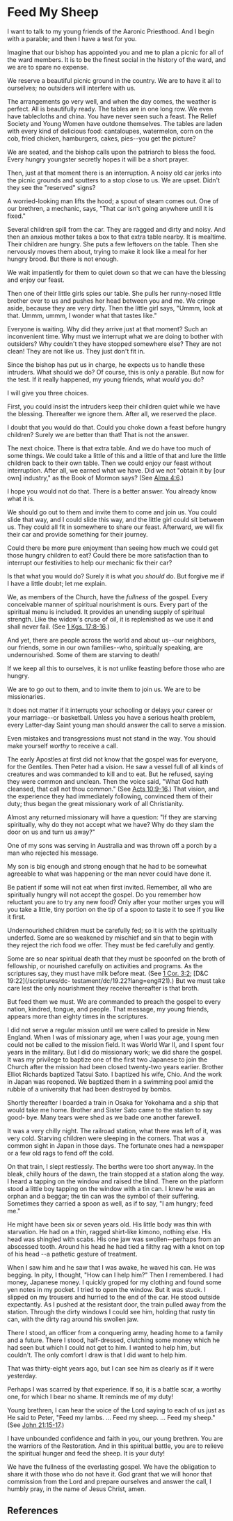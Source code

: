 # Feed My Sheep

I want to talk to my young friends of the Aaronic Priesthood. And I begin with
a parable; and then I have a test for you.

Imagine that our bishop has appointed you and me to plan a picnic for all of
the ward members. It is to be the finest social in the history of the ward,
and we are to spare no expense.

We reserve a beautiful picnic ground in the country. We are to have it all to
ourselves; no outsiders will interfere with us.

The arrangements go very well, and when the day comes, the weather is perfect.
All is beautifully ready. The tables are in one long row. We even have
tablecloths and china. You have never seen such a feast. The Relief Society
and Young Women have outdone themselves. The tables are laden with every kind
of delicious food: cantaloupes, watermelon, corn on the cob, fried chicken,
hamburgers, cakes, pies--you get the picture?

We are seated, and the bishop calls upon the patriarch to bless the food.
Every hungry youngster secretly hopes it will be a short prayer.

Then, just at that moment there is an interruption. A noisy old car jerks into
the picnic grounds and sputters to a stop close to us. We are upset. Didn't
they see the "reserved" signs?

A worried-looking man lifts the hood; a spout of steam comes out. One of our
brethren, a mechanic, says, "That car isn't going anywhere until it is fixed."

Several children spill from the car. They are ragged and dirty and noisy. And
then an anxious mother takes a box to that extra table nearby. It is mealtime.
Their children are hungry. She puts a few leftovers on the table. Then she
nervously moves them about, trying to make it look like a meal for her hungry
brood. But there is not enough.

We wait impatiently for them to quiet down so that we can have the blessing
and enjoy our feast.

Then one of their little girls spies our table. She pulls her runny-nosed
little brother over to us and pushes her head between you and me. We cringe
aside, because they are very dirty. Then the little girl says, "Ummm, look at
that. Ummm, ummm, I wonder what that tastes like."

Everyone is waiting. Why did they arrive just at that moment? Such an
inconvenient time. Why must we interrupt what we are doing to bother with
outsiders? Why couldn't they have stopped somewhere else? They are not clean!
They are not like us. They just don't fit in.

Since the bishop has put us in charge, he expects us to handle these
intruders. What should we do? Of course, this is only a parable. But now for
the test. If it really happened, my young friends, what _would_ you do?

I will give you three choices.

First, you could insist the intruders keep their children quiet while we have
the blessing. Thereafter we ignore them. After all, we reserved the place.

I doubt that you would do that. Could you choke down a feast before hungry
children? Surely we are better than that! That is not the answer.

The next choice. There is that extra table. And we do have too much of some
things. We could take a little of this and a little of that and lure the
little children back to their own table. Then we could enjoy our feast without
interruption. After all, we earned what we have. Did we not "obtain it by [our
own] industry," as the Book of Mormon says? (See [Alma
4:6](/scriptures/bofm/alma/4.6?lang=eng#5).)

I hope you would not do that. There is a better answer. You already know what
it is.

We should go out to them and invite them to come and join us. You could slide
that way, and I could slide this way, and the little girl could sit between
us. They could all fit in somewhere to share our feast. Afterward, we will fix
their car and provide something for their journey.

Could there be more pure enjoyment than seeing how much we could get those
hungry children to eat? Could there be more satisfaction than to interrupt our
festivities to help our mechanic fix their car?

Is that what you would do? Surely it is what you _should_ do. But forgive me
if I have a little doubt; let me explain.

We, as members of the Church, have the _fullness_ of the gospel. Every
conceivable manner of spiritual nourishment is ours. Every part of the
spiritual menu is included. It provides an unending supply of spiritual
strength. Like the widow's cruse of oil, it is replenished as we use it and
shall never fail. (See [1 Kgs.
17:8-16](/scriptures/ot/1-kgs/17.8-16?lang=eng#7).)

And yet, there are people across the world and about us--our neighbors, our
friends, some in our own families--who, spiritually speaking, are
undernourished. Some of them are starving to death!

If we keep all this to ourselves, it is not unlike feasting before those who
are hungry.

We are to go out to them, and to invite them to join us. We are to be
missionaries.

It does not matter if it interrupts your schooling or delays your career or
your marriage--or basketball. Unless you have a serious health problem, every
Latter-day Saint young man should answer the call to serve a mission.

Even mistakes and transgressions must not stand in the way. You should make
yourself _worthy_ to receive a call.

The early Apostles at first did not know that the gospel was for everyone, for
the Gentiles. Then Peter had a vision. He saw a vessel full of all kinds of
creatures and was commanded to kill and to eat. But he refused, saying they
were common and unclean. Then the voice said, "What God hath cleansed, that
call not thou common." (See [Acts
10:9-16](/scriptures/nt/acts/10.9-16?lang=eng#8).) That vision, and the
experience they had immediately following, convinced them of their duty; thus
began the great missionary work of all Christianity.

Almost any returned missionary will have a question: "If they are starving
spiritually, why do they not accept what we have? Why do they slam the door on
us and turn us away?"

One of my sons was serving in Australia and was thrown off a porch by a man
who rejected his message.

My son is big enough and strong enough that he had to be somewhat agreeable to
what was happening or the man never could have done it.

Be patient if some will not eat when first invited. Remember, all who are
spiritually hungry will not accept the gospel. Do you remember how reluctant
you are to try any new food? Only after your mother urges you will you take a
little, tiny portion on the tip of a spoon to taste it to see if you like it
first.

Undernourished children must be carefully fed; so it is with the spiritually
underfed. Some are so weakened by mischief and sin that to begin with they
reject the rich food we offer. They must be fed carefully and gently.

Some are so near spiritual death that they must be spoonfed on the broth of
fellowship, or nourished carefully on activities and programs. As the
scriptures say, they must have milk before meat. (See [1 Cor.
3:2](/scriptures/nt/1-cor/3.2?lang=eng#1); [D&amp;C 19:22](/scriptures/dc-
testament/dc/19.22?lang=eng#21).) But we must take care lest the only
nourishment they receive thereafter is that broth.

But feed them we must. We are commanded to preach the gospel to every nation,
kindred, tongue, and people. That message, my young friends, appears more than
eighty times in the scriptures.

I did not serve a regular mission until we were called to preside in New
England. When I was of missionary age, when I was your age, young men could
not be called to the mission field. It was World War II, and I spent four
years in the military. But I did do missionary work; we did share the gospel.
It was my privilege to baptize one of the first two Japanese to join the
Church after the mission had been closed twenty-two years earlier. Brother
Elliot Richards baptized Tatsui Sato. I baptized his wife, Chio. And the work
in Japan was reopened. We baptized them in a swimming pool amid the rubble of
a university that had been destroyed by bombs.

Shortly thereafter I boarded a train in Osaka for Yokohama and a ship that
would take me home. Brother and Sister Sato came to the station to say good-
bye. Many tears were shed as we bade one another farewell.

It was a very chilly night. The railroad station, what there was left of it,
was very cold. Starving children were sleeping in the corners. That was a
common sight in Japan in those days. The fortunate ones had a newspaper or a
few old rags to fend off the cold.

On that train, I slept restlessly. The berths were too short anyway. In the
bleak, chilly hours of the dawn, the train stopped at a station along the way.
I heard a tapping on the window and raised the blind. There on the platform
stood a little boy tapping on the window with a tin can. I knew he was an
orphan and a beggar; the tin can was the symbol of their suffering. Sometimes
they carried a spoon as well, as if to say, "I am hungry; feed me."

He might have been six or seven years old. His little body was thin with
starvation. He had on a thin, ragged shirt-like kimono, nothing else. His head
was shingled with scabs. His one jaw was swollen--perhaps from an abscessed
tooth. Around his head he had tied a filthy rag with a knot on top of his head
--a pathetic gesture of treatment.

When I saw him and he saw that I was awake, he waved his can. He was begging.
In pity, I thought, "How can I help him?" Then I remembered. I had money,
Japanese money. I quickly groped for my clothing and found some yen notes in
my pocket. I tried to open the window. But it was stuck. I slipped on my
trousers and hurried to the end of the car. He stood outside expectantly. As I
pushed at the resistant door, the train pulled away from the station. Through
the dirty windows I could see him, holding that rusty tin can, with the dirty
rag around his swollen jaw.

There I stood, an officer from a conquering army, heading home to a family and
a future. There I stood, half-dressed, clutching some money which he had seen
but which I could not get to him. I wanted to help him, but couldn't. The only
comfort I draw is that I did want to help him.

That was thirty-eight years ago, but I can see him as clearly as if it were
yesterday.

Perhaps I was scarred by that experience. If so, it is a battle scar, a worthy
one, for which I bear no shame. It reminds me of my duty!

Young brethren, I can hear the voice of the Lord saying to each of us just as
He said to Peter, "Feed my lambs. ... Feed my sheep. ... Feed my sheep." (See
[John 21:15-17](/scriptures/nt/john/21.15-17?lang=eng#14).)

I have unbounded confidence and faith in you, our young brethren. You are the
warriors of the Restoration. And in this spiritual battle, you are to relieve
the spiritual hunger and feed the sheep. It is your duty!

We have the fullness of the everlasting gospel. We have the obligation to
share it with those who do not have it. God grant that we will honor that
commission from the Lord and prepare ourselves and answer the call, I humbly
pray, in the name of Jesus Christ, amen.

## References

